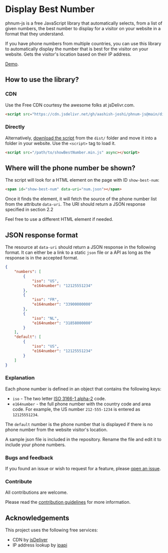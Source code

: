 # Display Best Number

phnum-js is a free JavaScript library that automatically selects, from a list of given numbers, the best number to display for a visitor on your website in a format that they understand.

If you have phone numbers from multiple countries, you can use this library to automatically display the number that is best for the visitor on your website. Gets the visitor's location based on their IP address.

[Demo](https://aashish-joshi.github.io/phnum-js/demo.html).

## How to use the library?

### CDN

Use the Free CDN courtesy the awesome folks at jsDelivr.com.

```html
<script src="https://cdn.jsdelivr.net/gh/aashish-joshi/phnum-js@main/dist/showBestNumber.min.js" async></script>
```

### Directly

Alternatively, [download the script](dist/showBestNumber.min.js) from the `dist/` folder and move it into a folder in your website. Use the `<script>` tag to load it.

```html
<script src="/path/to/showBestNumber.min.js" async></script>
```


## Where will the phone number be shown?

The script will look for a HTML element on the page with ID `show-best-num`:

```html
<span id="show-best-num" data-uri="num.json"></span>
```

Once it finds the element, it will fetch the source of the phone number list from the attribute `data-uri`. The URI should return a JSON response specified in section 2.2

Feel free to use a different HTML element if needed.

## JSON response format

The resource at ```data-uri``` should return a JSON response in the following format. It can either be a link to a static `json` file or a API as long as the response is in the accepted format.

```json
{
	"numbers": [
		{
			"iso": "US",
			"e164number": "12125551234"
		},
		{
			"iso": "FR",
			"e164number": "33900000000"
		},
		{
			"iso": "NL",
			"e164number": "31858000000"
		}
	],
	"default": [
		{
			"iso": "US",
			"e164number": "12125551234"
		}
	]
}

```

### Explanation

Each phone number is defined in an object that contains the following keys:

- `iso` - The two letter [ISO 3166-1 alpha-2](https://en.wikipedia.org/wiki/ISO_3166-1_alpha-2) code.
- `e164number` - the full phone number with the country code and area code. For example, the US number `212-555-1234` is entered as `12125551234`.

The `default` number is the phone number that is displayed if there is no phone number from the website visitor's location.

A sample json file is included in the repository. Rename the file and edit it to include your phone numbers.

### Bugs and feedback

If you found an issue or wish to request for a feature, please [open an issue](https://github.com/aashish-joshi/phnum-js/issues).

### Contribute

All contributions are welcome.

Please read the [contribution guidelines](CONTRIBUTE.md) for more information.

## Acknowledgements

This project uses the following free services:

- CDN by [jsDeliver](https://www.jsdelivr.com/)
- IP address lookup by [ipapi](https://ipapi.co/)
